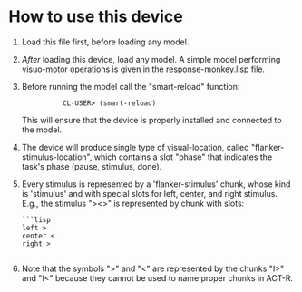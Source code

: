 # How to use this device

  1. Load this file first, before loading any model.
  2. *After* loading this device, load any model. A simple
     model performing visuo-motor operations is given in the
     response-monkey.lisp file.
  3. Before running the model call the "smart-reload" function:

                   CL-USER> (smart-reload)

     This will ensure that the device is properly installed
     and connected to the model.
  4. The device will produce single type of visual-location,
     called "flanker-stimulus-location", which contains a
     slot "phase" that indicates the task's phase (pause,
     stimulus, done).
  5. Every stimulus is represented by a 'flanker-stimulus'
     chunk, whose kind is 'stimulus' and with special slots for
     left, center, and right stimulus. E.g., the stimulus "><>"
     is represented by chunk with slots:

         ```lisp
         left >
         center <
         right >
	 ```
  6. Note that the symbols ">" and "<" are represented by the
     chunks "I>" and "I<" because they cannot be used to name
     proper chunks in ACT-R.
